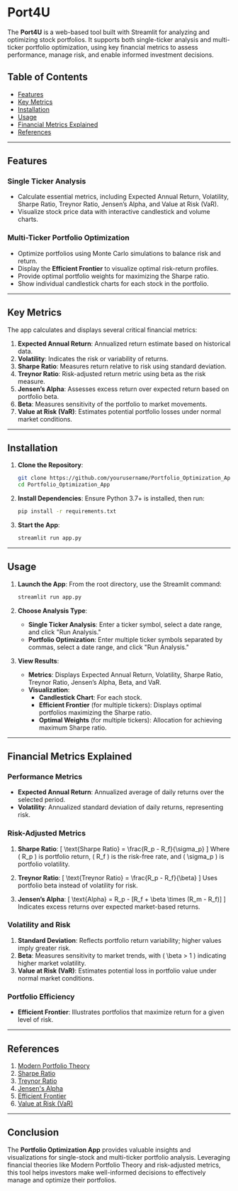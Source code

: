 # Port4U

The **Port4U** is a web-based tool built with Streamlit for analyzing and optimizing stock portfolios. It supports both single-ticker analysis and multi-ticker portfolio optimization, using key financial metrics to assess performance, manage risk, and enable informed investment decisions.

## Table of Contents
- [Features](#features)
- [Key Metrics](#key-metrics)
- [Installation](#installation)
- [Usage](#usage)
- [Financial Metrics Explained](#financial-metrics-explained)
- [References](#references)

---

## Features

### Single Ticker Analysis
- Calculate essential metrics, including Expected Annual Return, Volatility, Sharpe Ratio, Treynor Ratio, Jensen’s Alpha, and Value at Risk (VaR).
- Visualize stock price data with interactive candlestick and volume charts.

### Multi-Ticker Portfolio Optimization
- Optimize portfolios using Monte Carlo simulations to balance risk and return.
- Display the **Efficient Frontier** to visualize optimal risk-return profiles.
- Provide optimal portfolio weights for maximizing the Sharpe ratio.
- Show individual candlestick charts for each stock in the portfolio.

---

## Key Metrics

The app calculates and displays several critical financial metrics:
1. **Expected Annual Return**: Annualized return estimate based on historical data.
2. **Volatility**: Indicates the risk or variability of returns.
3. **Sharpe Ratio**: Measures return relative to risk using standard deviation.
4. **Treynor Ratio**: Risk-adjusted return metric using beta as the risk measure.
5. **Jensen’s Alpha**: Assesses excess return over expected return based on portfolio beta.
6. **Beta**: Measures sensitivity of the portfolio to market movements.
7. **Value at Risk (VaR)**: Estimates potential portfolio losses under normal market conditions.

---

## Installation

1. **Clone the Repository**:
   ```bash
   git clone https://github.com/yourusername/Portfolio_Optimization_App.git
   cd Portfolio_Optimization_App
   ```

2. **Install Dependencies**:
   Ensure Python 3.7+ is installed, then run:
   ```bash
   pip install -r requirements.txt
   ```

3. **Start the App**:
   ```bash
   streamlit run app.py
   ```

---

## Usage

1. **Launch the App**:
   From the root directory, use the Streamlit command:
   ```bash
   streamlit run app.py
   ```

2. **Choose Analysis Type**:
   - **Single Ticker Analysis**: Enter a ticker symbol, select a date range, and click "Run Analysis."
   - **Portfolio Optimization**: Enter multiple ticker symbols separated by commas, select a date range, and click "Run Analysis."

3. **View Results**:
   - **Metrics**: Displays Expected Annual Return, Volatility, Sharpe Ratio, Treynor Ratio, Jensen’s Alpha, Beta, and VaR.
   - **Visualization**:
     - **Candlestick Chart**: For each stock.
     - **Efficient Frontier** (for multiple tickers): Displays optimal portfolios maximizing the Sharpe ratio.
     - **Optimal Weights** (for multiple tickers): Allocation for achieving maximum Sharpe ratio.

---

## Financial Metrics Explained

### Performance Metrics
- **Expected Annual Return**: Annualized average of daily returns over the selected period.
- **Volatility**: Annualized standard deviation of daily returns, representing risk.

### Risk-Adjusted Metrics
1. **Sharpe Ratio**:
   \[
   \text{Sharpe Ratio} = \frac{R_p - R_f}{\sigma_p}
   \]
   Where \( R_p \) is portfolio return, \( R_f \) is the risk-free rate, and \( \sigma_p \) is portfolio volatility.
   
2. **Treynor Ratio**:
   \[
   \text{Treynor Ratio} = \frac{R_p - R_f}{\beta}
   \]
   Uses portfolio beta instead of volatility for risk.

3. **Jensen’s Alpha**:
   \[
   \text{Alpha} = R_p - [R_f + \beta \times (R_m - R_f)]
   \]
   Indicates excess returns over expected market-based returns.

### Volatility and Risk
1. **Standard Deviation**: Reflects portfolio return variability; higher values imply greater risk.
2. **Beta**: Measures sensitivity to market trends, with \( \beta > 1 \) indicating higher market volatility.
3. **Value at Risk (VaR)**: Estimates potential loss in portfolio value under normal market conditions.

### Portfolio Efficiency
- **Efficient Frontier**: Illustrates portfolios that maximize return for a given level of risk.

---

## References

1. [Modern Portfolio Theory](https://en.wikipedia.org/wiki/Modern_portfolio_theory)
2. [Sharpe Ratio](https://www.investopedia.com/terms/s/sharperatio.asp)
3. [Treynor Ratio](https://www.investopedia.com/terms/t/treynorratio.asp)
4. [Jensen's Alpha](https://www.investopedia.com/terms/a/alphajensen.asp)
5. [Efficient Frontier](https://www.investopedia.com/terms/e/efficientfrontier.asp)
6. [Value at Risk (VaR)](https://www.investopedia.com/terms/v/var.asp)

---

## Conclusion

The **Portfolio Optimization App** provides valuable insights and visualizations for single-stock and multi-ticker portfolio analysis. Leveraging financial theories like Modern Portfolio Theory and risk-adjusted metrics, this tool helps investors make well-informed decisions to effectively manage and optimize their portfolios.

